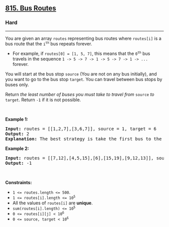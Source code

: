 <h2><a href="https://leetcode.com/problems/bus-routes/">815. Bus Routes</a></h2><h3>Hard</h3><hr><div style="user-select: auto;"><p style="user-select: auto;">You are given an array <code style="user-select: auto;">routes</code> representing bus routes where <code style="user-select: auto;">routes[i]</code> is a bus route that the <code style="user-select: auto;">i<sup style="user-select: auto;">th</sup></code> bus repeats forever.</p>

<ul style="user-select: auto;">
	<li style="user-select: auto;">For example, if <code style="user-select: auto;">routes[0] = [1, 5, 7]</code>, this means that the <code style="user-select: auto;">0<sup style="user-select: auto;">th</sup></code> bus travels in the sequence <code style="user-select: auto;">1 -&gt; 5 -&gt; 7 -&gt; 1 -&gt; 5 -&gt; 7 -&gt; 1 -&gt; ...</code> forever.</li>
</ul>

<p style="user-select: auto;">You will start at the bus stop <code style="user-select: auto;">source</code> (You are not on any bus initially), and you want to go to the bus stop <code style="user-select: auto;">target</code>. You can travel between bus stops by buses only.</p>

<p style="user-select: auto;">Return <em style="user-select: auto;">the least number of buses you must take to travel from </em><code style="user-select: auto;">source</code><em style="user-select: auto;"> to </em><code style="user-select: auto;">target</code>. Return <code style="user-select: auto;">-1</code> if it is not possible.</p>

<p style="user-select: auto;">&nbsp;</p>
<p style="user-select: auto;"><strong style="user-select: auto;">Example 1:</strong></p>

<pre style="user-select: auto;"><strong style="user-select: auto;">Input:</strong> routes = [[1,2,7],[3,6,7]], source = 1, target = 6
<strong style="user-select: auto;">Output:</strong> 2
<strong style="user-select: auto;">Explanation:</strong> The best strategy is take the first bus to the bus stop 7, then take the second bus to the bus stop 6.
</pre>

<p style="user-select: auto;"><strong style="user-select: auto;">Example 2:</strong></p>

<pre style="user-select: auto;"><strong style="user-select: auto;">Input:</strong> routes = [[7,12],[4,5,15],[6],[15,19],[9,12,13]], source = 15, target = 12
<strong style="user-select: auto;">Output:</strong> -1
</pre>

<p style="user-select: auto;">&nbsp;</p>
<p style="user-select: auto;"><strong style="user-select: auto;">Constraints:</strong></p>

<ul style="user-select: auto;">
	<li style="user-select: auto;"><code style="user-select: auto;">1 &lt;= routes.length &lt;= 500</code>.</li>
	<li style="user-select: auto;"><code style="user-select: auto;">1 &lt;= routes[i].length &lt;= 10<sup style="user-select: auto;">5</sup></code></li>
	<li style="user-select: auto;">All the values of <code style="user-select: auto;">routes[i]</code> are <strong style="user-select: auto;">unique</strong>.</li>
	<li style="user-select: auto;"><code style="user-select: auto;">sum(routes[i].length) &lt;= 10<sup style="user-select: auto;">5</sup></code></li>
	<li style="user-select: auto;"><code style="user-select: auto;">0 &lt;= routes[i][j] &lt; 10<sup style="user-select: auto;">6</sup></code></li>
	<li style="user-select: auto;"><code style="user-select: auto;">0 &lt;= source, target &lt; 10<sup style="user-select: auto;">6</sup></code></li>
</ul>
</div>